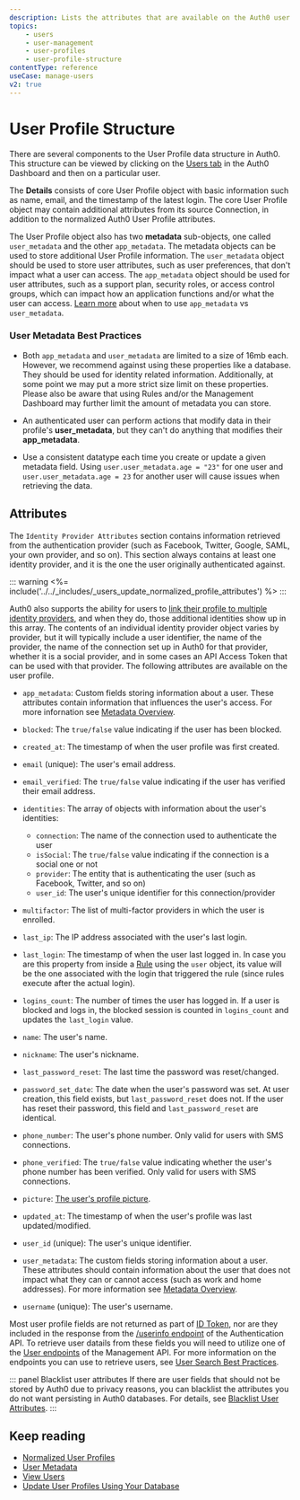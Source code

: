 ```yaml
---
description: Lists the attributes that are available on the Auth0 user profile
topics:
    - users
    - user-management
    - user-profiles
    - user-profile-structure
contentType: reference
useCase: manage-users
v2: true
---
```


# User Profile Structure

There are several components to the User Profile data structure in Auth0. This structure can be viewed by clicking on the [Users tab](${manage_url}/#/users) in the Auth0 Dashboard and then on a particular user.

The **Details** consists of core User Profile object with basic information such as name, email, and the timestamp of the latest login. The core User Profile object may contain additional attributes from its source Connection, in addition to the normalized Auth0 User Profile attributes.

The User Profile object also has two **metadata** sub-objects, one called `user_metadata` and the other `app_metadata`. The metadata objects can be used to store additional User Profile information. The `user_metadata` object should be used to store user attributes, such as user preferences, that don't impact what a user can access. The `app_metadata` object should be used for user attributes, such as a support plan, security roles, or access control groups, which can impact how an application functions and/or what the user can access. [Learn more](/api/management/v2/changes#8) about when to use `app_metadata` vs `user_metadata`.

### User Metadata Best Practices

* Both `app_metadata` and `user_metadata` are limited to a size of 16mb each. However, we recommend against using these properties like a database. They should be used for identity related information. Additionally, at some point we may put a more strict size limit on these properties. Please also be aware that using Rules and/or the Management Dashboard may further limit the amount of metadata you can store.

* An authenticated user can perform actions that modify data in their profile's **user_metadata**, but they can't do anything that modifies their **app_metadata**.

* Use a consistent datatype each time you create or update a given metadata field. Using `user.user_metadata.age = "23"` for one user and `user.user_metadata.age = 23` for another user will cause issues when retrieving the data.

## Attributes

The `Identity Provider Attributes` section contains information retrieved from the authentication provider (such as Facebook, Twitter, Google, SAML, your own provider, and so on). This section always contains at least one identity provider, and it is the one the user originally authenticated against. 

::: warning
<%= include('../../_includes/_users_update_normalized_profile_attributes') %>
:::

Auth0 also supports the ability for users to [link their profile to multiple identity providers](/link-accounts), and when they do, those additional identities show up in this array. The contents of an individual identity provider object varies by provider, but it will typically include a user identifier, the name of the provider, the name of the connection set up in Auth0 for that provider, whether it is a social provider, and in some cases an API Access Token that can be used with that provider. The following attributes are available on the user profile.

* `app_metadata`: Custom fields storing information about a user. These attributes contain information that influences the user's access. For more infornation see [Metadata Overview](/users/concepts/overview-user-metadata).

* `blocked`: The `true/false` value indicating if the user has been blocked.

* `created_at`: The timestamp of when the user profile was first created.

* `email` (unique): The user's email address.

* `email_verified`: The `true/false` value indicating if the user has verified their email address.

* `identities`: The array of objects with information about the user's identities:

    * `connection`: The name of the connection used to authenticate the user
    * `isSocial`: The `true/false` value indicating if the connection is a social one or not
    * `provider`: The entity that is authenticating the user (such as Facebook, Twitter, and so on)
    * `user_id`: The user's unique identifier for this connection/provider


* `multifactor`: The list of multi-factor providers in which the user is enrolled.

* `last_ip`: The IP address associated with the user's last login.

* `last_login`: The timestamp of when the user last logged in. In case you are this property from inside a [Rule](/rules) using the `user` object, its value will be the one associated with the login that triggered the rule (since rules execute after the actual login).

* `logins_count`: The number of times the user has logged in. If a user is blocked and logs in, the blocked session is counted in `logins_count` and updates the `last_login` value.

* `name`: The user's name.

* `nickname`: The user's nickname.

* `last_password_reset`: The last time the password was reset/changed.

* `password_set_date`: The date when the user's password was set. At user creation, this field exists, but `last_password_reset` does not. If the user has reset their password, this field and `last_password_reset` are identical.

* `phone_number`: The user's phone number. Only valid for users with SMS connections.

* `phone_verified`: The `true/false` value indicating whether the user's phone number has been verified. Only valid for users with SMS connections.

* `picture`: [The user's profile picture](/users/guides/change-user-pictures).

* `updated_at`: The timestamp of when the user's profile was last updated/modified.

* `user_id` (unique): The user's unique identifier.

* `user_metadata`: The custom fields storing information about a user. These attributes should contain information about the user that does not impact what they can or cannot access (such as work and home addresses). For more information see [Metadata Overview](/users/concepts/overview-user-metadata).

* `username` (unique): The user's username.

Most user profile fields are not returned as part of [ID Token](/tokens/id-token), nor are they included in the response from the [/userinfo endpoint](/api/authentication#get-user-info) of the Authentication API. To retrieve user datails from these fields you will need to utilize one of the [User endpoints](/api/management/v2#!/Users/get_users) of the Management API. For more information on the endpoints you can use to retrieve users, see [User Search Best Practices](/best-practices/search-best-practices).

::: panel Blacklist user attributes
If there are user fields that should not be stored by Auth0 due to privacy reasons, you can blacklist the attributes you do not want persisting in Auth0 databases. For details, see [Blacklist User Attributes](/security/blacklisting-attributes).
:::

## Keep reading

* [Normalized User Profiles](/users/normalized)
* [User Metadata](/users/concepts/overview-user-metadata)
* [View Users](/users/guides/view-users)
* [Update User Profiles Using Your Database](/users/guides/update-user-profiles-using-your-database)
